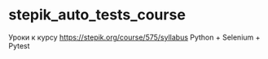 # stepik_auto_tests_course
Уроки к курсу https://stepik.org/course/575/syllabus
Python + Selenium + Pytest 
